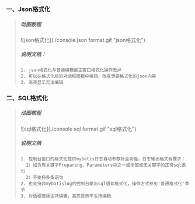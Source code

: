 ### 一、Json格式化

> ##### 动图教程
>
> ![json格式化](./console json format.gif "json格式化")
>
> ##### 说明文档：
>
> ``` 说明文档：
> 1. json格式化与普通编辑器主窗口格式化操作无异
> 2. 可以在格式化后的对话框面板中编辑，改变想要格式化的json内容
> 3. 高亮显示无法编辑
> ```

### 二、SQL格式化

>##### 动图教程
>
>![sql格式化](./console sql format.gif "sql格式化")
>
>##### 说明文档
>
>```说明文档
>1. 控制台窗口的格式化提供mybatis日志自动参数补全功能，日志输出格式有要求：
>   1）如含有关键字Preparing、Parameters中之一或全部或无关键字的正常sql语句
>   2）不支持多条语句
>2. 也支持非mybatislog的控制台输出sql语句格式化，操作方式参见'普通格式化'章节
>3. 对话框面板支持编辑，高亮显示不支持编辑
>```
>
>